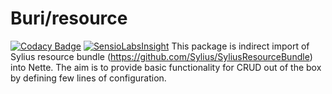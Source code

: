 # Buri/resource
[![Codacy Badge](https://img.shields.io/codacy/grade/53c71b07ede64b4386ed49785cbe6f4c.svg)](https://www.codacy.com/app/buri-buster/resource?utm_source=github.com&amp;utm_medium=referral&amp;utm_content=Buri/resource&amp;utm_campaign=Badge_Grade)
[![SensioLabsInsight](https://img.shields.io/sensiolabs/i/040b8ba4-e2ed-4287-bd59-4bcff4077b98.svg)](https://insight.sensiolabs.com/projects/040b8ba4-e2ed-4287-bd59-4bcff4077b98)
This package is indirect import of Sylius resource bundle (https://github.com/Sylius/SyliusResourceBundle) into Nette.
The aim is to provide basic functionality for CRUD out of the box by defining few lines of configuration.
